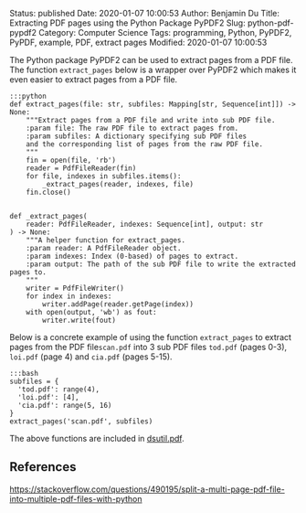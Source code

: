 Status: published
Date: 2020-01-07 10:00:53
Author: Benjamin Du
Title: Extracting PDF pages using the Python Package PyPDF2
Slug: python-pdf-pypdf2
Category: Computer Science
Tags: programming, Python, PyPDF2, PyPDF, example, PDF, extract pages
Modified: 2020-01-07 10:00:53


The Python package PyPDF2 can be used to extract pages from a PDF file.
The function `extract_pages` below is a wrapper over PyPDF2 
which makes it even easier to extract pages from a PDF file.

    :::python
    def extract_pages(file: str, subfiles: Mapping[str, Sequence[int]]) -> None:
        """Extract pages from a PDF file and write into sub PDF file.
        :param file: The raw PDF file to extract pages from.
        :param subfiles: A dictionary specifying sub PDF files 
        and the corresponding list of pages from the raw PDF file.
        """
        fin = open(file, 'rb')
        reader = PdfFileReader(fin)
        for file, indexes in subfiles.items():
            _extract_pages(reader, indexes, file)
        fin.close()


    def _extract_pages(
        reader: PdfFileReader, indexes: Sequence[int], output: str
    ) -> None:
        """A helper function for extract_pages.
        :param reader: A PdfFileReader object.
        :param indexes: Index (0-based) of pages to extract.
        :param output: The path of the sub PDF file to write the extracted pages to.
        """
        writer = PdfFileWriter()
        for index in indexes:
            writer.addPage(reader.getPage(index))
        with open(output, 'wb') as fout:
            writer.write(fout)

Below is a concrete example of using the function `extract_pages`
to extract pages from the PDF file`scan.pdf` into 3 sub PDF files 
`tod.pdf` (pages 0-3), `loi.pdf` (page 4) and `cia.pdf` (pages 5-15).

    :::bash
    subfiles = {
      'tod.pdf': range(4),
      'loi.pdf': [4],
      'cia.pdf': range(5, 16)
    }
    extract_pages('scan.pdf', subfiles)

The above functions are included in 
[dsutil.pdf](https://github.com/dclong/dsutil/blob/dev/dsutil/pdf.py).

## References

https://stackoverflow.com/questions/490195/split-a-multi-page-pdf-file-into-multiple-pdf-files-with-python
